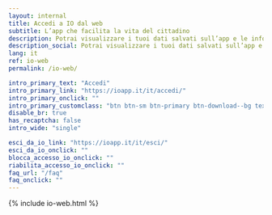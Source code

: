 ```yaml
---
layout: internal
title: Accedi a IO dal web
subtitle: L’app che facilita la vita del cittadino
description: Potrai visualizzare i tuoi dati salvati sull’app e le informazioni sugli accessi a IO. Inoltre potrai gestire la sicurezza del tuo profilo in caso di furto o smarrimento, o se la tua identità digitale rischia di essere compromessa.
description_social: Potrai visualizzare i tuoi dati salvati sull’app e le informazioni sugli accessi a IO. Inoltre potrai gestire la sicurezza del tuo profilo in caso di furto o smarrimento, o se la tua identità digitale rischia di essere compromessa.
lang: it
ref: io-web
permalink: /io-web/

intro_primary_text: "Accedi"
intro_primary_link: "https://ioapp.it/it/accedi/"
intro_primary_onclick: ""
intro_primary_customclass: "btn btn-sm btn-primary btn-download--bg text-uppercase px-3 px-md-5 mr-2"
disable_br: true
has_recaptcha: false
intro_wide: "single"

esci_da_io_link: "https://ioapp.it/it/esci/"
esci_da_io_onclick: ""
blocca_accesso_io_onclick: ""
riabilita_accesso_io_onclick: ""
faq_url: "/faq"
faq_onclick: ""
---
```

{% include io-web.html %}
